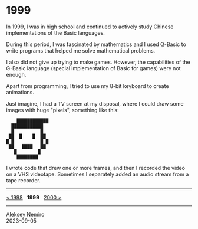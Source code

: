# 1999

In 1999, I was in high school and continued to actively study Chinese implementations of the Basic languages.

During this period, I was fascinated by mathematics and I used Q-Basic to write programs that helped me solve mathematical problems.

I also did not give up trying to make games. However, the capabilities of the G-Basic language (special implementation of Basic for games) were not enough.

Apart from programming, I tried to use my 8-bit keyboard to create animations.

Just imagine, I had a TV screen at my disposal, where I could draw some images with huge "pixels", something like this:

```
    ████████████
  ████████████
  █          █
 ██  █    █  ██
█ █          █ █
 ██   ████   ██
   █        █
    ████████
```

I wrote code that drew one or more frames, and then I recorded the video on a VHS videotape.
Sometimes I separately added an audio stream from a tape recorder.

---
[< 1998](/1998) &nbsp; **1999** &nbsp; [2000 >](/2000)

---
Aleksey Nemiro  
2023-09-05
